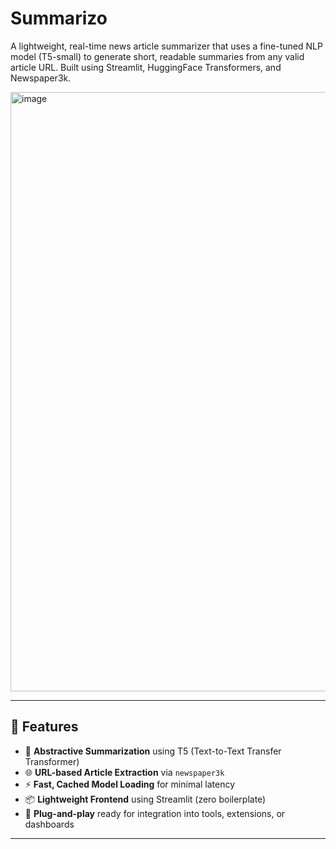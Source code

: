 # Summarizo

A lightweight, real-time news article summarizer that uses a fine-tuned NLP model (T5-small) to generate short, readable summaries from any valid article URL. Built using Streamlit, HuggingFace Transformers, and Newspaper3k.

<img width="959" alt="image" src="https://github.com/user-attachments/assets/e76f55ce-a7ea-413b-8527-31b47057555f" />


---

## 🚀 Features

- 🧠 **Abstractive Summarization** using T5 (Text-to-Text Transfer Transformer)
- 🌐 **URL-based Article Extraction** via `newspaper3k`
- ⚡ **Fast, Cached Model Loading** for minimal latency
- 📦 **Lightweight Frontend** using Streamlit (zero boilerplate)
- 🔌 **Plug-and-play** ready for integration into tools, extensions, or dashboards

---
